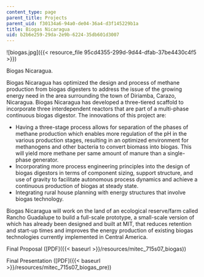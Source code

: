 ```yaml
---
content_type: page
parent_title: Projects
parent_uid: f30134a6-94a0-de04-36a4-d3f145229b1a
title: Biogas Nicaragua
uid: b2b6e259-29da-2e9b-6224-35db601d3007
---
```


![biogas.jpg]({{< resource_file 95cd4355-299d-9d44-dfab-37be4430c4f5 >}})

Biogas Nicaragua.

Biogas Nicaragua has optimized the design and process of methane production from biogas digesters to address the issue of the growing energy need in the area surrounding the town of Diriamba, Carazo, Nicaragua. Biogas Nicaragua has developed a three-tiered scaffold to incorporate three interdependent reactors that are part of a multi-phase continuous biogas digestor. The innovations of this project are:

*   Having a three-stage process allows for separation of the phases of methane production which enables more regulation of the pH in the various production stages, resulting in an optimized environment for methanogens and other bacteria to convert biomass into biogas. This will yield more methane per same amount of manure than a single-phase generator.
*   Incorporating more process engineering principles into the design of biogas digestors in terms of component sizing, support structure, and use of gravity to facilitate autonomous process dynamics and achieve a continuous production of biogas at steady state.
*   Integrating rural house planning with energy structures that involve biogas technology.

Biogas Nicaragua will work on the land of an ecological reserve/farm called Rancho Guadalupe to build a full-scale prototype, a small-scale version of which has already been designed and built at MIT, that reduces retention and start-up times and improves the energy production of existing biogas technologies currently implemented in Central America.

Final Proposal ([PDF]({{< baseurl >}}/resources/mitec_715s07_biogas))

Final Presentation ([PDF]({{< baseurl >}}/resources/mitec_715s07_biogas_pre))